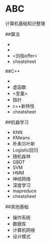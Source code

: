 ABC
=======
计算机基础知识整理

##算法

* <leetcode>
* <hihocoder>
* <剑指offer>
* cheatsheet

##C++

* <STL>
* 虚函数
* <变量>
* 指针
* c++新特性
* cheatsheet

##机器学习

* KNN
* KMeans
* 朴素贝叶斯 
* Logistic回归
* 随机森林
* GBDT
* SVM
* HMM
* 神经网络
* 深度学习
* mapreduce
* cheatsheet

##其他基础

* 操作系统
* 数据库
* 计算机网络
* 设计模式
